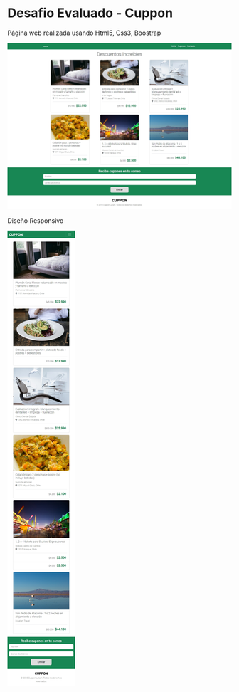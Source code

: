 # Desafio Evaluado - Cuppon

Página web realizada usando Html5, Css3, Boostrap

![cuppon](screenshot/cuppon.png)

Diseño Responsivo

![cupponResponsive](screenshot/cupponRp.png)
